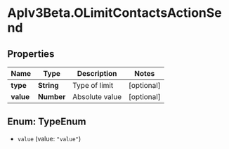 # ApIv3Beta.OLimitContactsActionSend

## Properties

Name | Type | Description | Notes
------------ | ------------- | ------------- | -------------
**type** | **String** | Type of limit | [optional] 
**value** | **Number** | Absolute value | [optional] 



## Enum: TypeEnum


* `value` (value: `"value"`)




